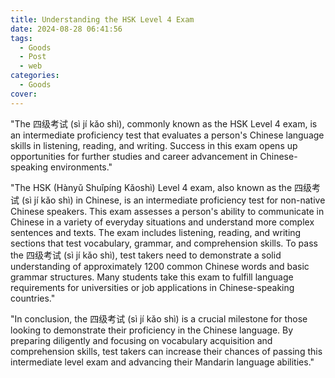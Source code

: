 ```yaml
---
title: Understanding the HSK Level 4 Exam
date: 2024-08-28 06:41:56
tags:
  - Goods
  - Post
  - web
categories:
  - Goods
cover: 
---
```


"The 四级考试 (sì jí kǎo shì), commonly known as the HSK Level 4 exam, is an intermediate proficiency test that evaluates a person's Chinese language skills in listening, reading, and writing. Success in this exam opens up opportunities for further studies and career advancement in Chinese-speaking environments."

"The HSK (Hànyǔ Shuǐpíng Kǎoshì) Level 4 exam, also known as the 四级考试 (sì jí kǎo shì) in Chinese, is an intermediate proficiency test for non-native Chinese speakers. This exam assesses a person's ability to communicate in Chinese in a variety of everyday situations and understand more complex sentences and texts. The exam includes listening, reading, and writing sections that test vocabulary, grammar, and comprehension skills. To pass the 四级考试 (sì jí kǎo shì), test takers need to demonstrate a solid understanding of approximately 1200 common Chinese words and basic grammar structures. Many students take this exam to fulfill language requirements for universities or job applications in Chinese-speaking countries."

"In conclusion, the 四级考试 (sì jí kǎo shì) is a crucial milestone for those looking to demonstrate their proficiency in the Chinese language. By preparing diligently and focusing on vocabulary acquisition and comprehension skills, test takers can increase their chances of passing this intermediate level exam and advancing their Mandarin language abilities."
